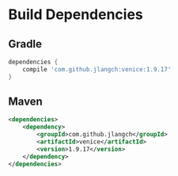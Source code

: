 # Build Dependencies


## Gradle

```groovy
dependencies {
    compile 'com.github.jlangch:venice:1.9.17'
}
```

## Maven

```xml
<dependencies>
    <dependency>
        <groupId>com.github.jlangch</groupId>
        <artifactId>venice</artifactId>
        <version>1.9.17</version>
    </dependency>
</dependencies>
```
